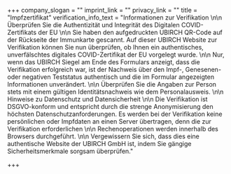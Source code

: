 +++
company_slogan = ""
imprint_link = ""
privacy_link = ""
title = "Impfzertifikat"
verification_info_text = "Informationen zur Verifikation \n\n Überprüfen Sie die Authentizität und Integrität des Digitalen COVID-Zertifikats der EU \n\n Sie haben den aufgedruckten UBIRCH QR-Code auf der Rückseite der Immunkarte gescannt. Auf dieser UBIRCH Website zur Verifikation können Sie nun überprüfen, ob Ihnen ein authentisches, unverfälschtes digitales COVID-Zertifikat der EU vorgelegt wurde. \n\n Nur, wenn das UBIRCH Siegel am Ende des Formulars anzeigt, dass die Verifikation erfolgreich war, ist der Nachweis über den Impf-, Genesenen- oder negativen Teststatus authentisch und die im Formular angezeigten Informationen unverändert. \n\n  Überprüfen Sie die Angaben zur Person stets mit einem gültigen Identitätsnachweis wie dem Personalausweis. \n\n Hinweise zu Datenschutz und Datensicherheit \n\n  Die Verifikation ist DSGVO-konform und entspricht durch die strenge Anonymisierung den höchsten Datenschutzanforderungen. Es werden bei der Verifikation keine persönlichen oder Impfdaten an einen Server übertragen, denn die zur Verifikation erforderlichen \n\n Rechenoperationen werden innerhalb des Browsers durchgeführt. \n\n Vergewissern Sie sich, dass dies eine authentische Website der UBIRCH GmbH ist, indem Sie gängige Sicherheitsmerkmale sorgsam überprüfen."

+++
